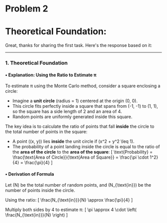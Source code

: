 # Problem 2

# Theoretical Foundation:

Great, thanks for sharing the first task. Here's the response based on it:

---

### **1. Theoretical Foundation**

#### **• Explanation: Using the Ratio to Estimate π**

To estimate π using the Monte Carlo method, consider a square enclosing a circle:

- Imagine a **unit circle** (radius = 1) centered at the origin (0, 0).
- This circle fits perfectly inside a square that spans from (-1, -1) to (1, 1), so the square has a side length of 2 and an area of 4.
- Random points are uniformly generated inside this square.

The key idea is to calculate the ratio of points that fall **inside** the circle to the total number of points in the square:

- A point \((x, y)\) lies **inside** the unit circle if \(x^2 + y^2 \leq 1\).
- The probability of a point landing inside the circle is equal to the ratio of the **area of the circle** to the **area of the square**:
  \[
  \text{Probability} = \frac{\text{Area of Circle}}{\text{Area of Square}} = \frac{\pi \cdot 1^2}{4} = \frac{\pi}{4}
  \]

#### **• Derivation of Formula**

Let \(N\) be the total number of random points, and \(N_{\text{in}}\) be the number of points inside the circle.

Using the ratio:
\[
\frac{N_{\text{in}}}{N} \approx \frac{\pi}{4}
\]

Multiply both sides by 4 to estimate π:
\[
\pi \approx 4 \cdot \left( \frac{N_{\text{in}}}{N} \right)
\]
